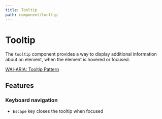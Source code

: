 ```yaml
---
title: Tooltip
path: component/tooltip
---
```


# Tooltip

The `tooltip` component provides a way to display additional information about an element, when the element is hovered or focused.

[WAI-ARIA: Tooltip Pattern](https://www.w3.org/WAI/ARIA/apg/patterns/tooltip/)

## Features

### Keyboard navigation

- `Escape` key closes the tooltip when focused
